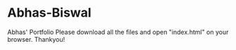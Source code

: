# Abhas-Biswal
Abhas' Portfolio
Please download all the files and open "index.html" on your browser.
Thankyou!
